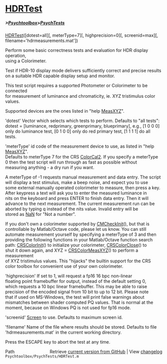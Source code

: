 # [HDRTest](HDRTest)
##### >[Psychtoolbox](Psychtoolbox)>[PsychTests](PsychTests)

[HDRTest](HDRTest)([dotest=all][, meterType=7][, highprecision=0][, screenid=max][, filename='hdrmeasurements.mat'])  
  
Perform some basic correctness tests and evaluation for HDR display operation,  
using a Colorimeter.  
  
Test if HDR-10 display mode delivers sufficiently correct and precise results  
on a suitable HDR capable display setup and monitor.  
  
This test script requires a supported Photometer or Colorimeter to be connected  
for measurement of luminance and chromaticity, ie. XYZ tristimulus color values.  
  
Supported devices are the ones listed in "help [MeasXYZ](MeasXYZ)".  
  
'dotest' Vector which selects which tests to perform. Defaults to "all tests":  
dotest = [luminance, redprimary, greenprimary, blueprimary], e.g., [1 0 0 0]  
only do luminance test, [0 1 0 0] only do red primary test, [1 1 1 1] do all tests.  
  
'meterType' id code of the measurement device to use, as listed in "help [MeasXYZ](MeasXYZ)".  
Defaults to meterType 7 for the CRS [ColorCal2](ColorCal2). If you specify a meterType  
0 then the test script will run through as fast as possible without  
measuring anything - a dry run if you want.  
  
A meterType of -1 requests manual measurement and data entry. The script  
will display a test stimulus, make a beep noise, and expect you to use  
some external manually operated colorimeter to measure, then press a key.  
After keypress a text will ask you to enter the measured luminance in  
nits on the keyboard and press ENTER to finish data entry. Then it will  
advance to the next measurement. The current measurement run can be  
aborted by typing q instead of the nits value. Invalid entry will be  
stored as [NaN](NaN) for "Not a number".  
  
If you don't own a colorimeter supported by [CMCheckInit](CMCheckInit)(), but that is  
controllable by Matlab/Octave code, please let us know. You can still  
automate measurement yourself by specifying a meterType of 3 and then  
providing the following functions in your Matlab/Octave function search  
path: [CRSColorInit](CRSColorInit)() to initialize your colorimeter, [CRSColorClose](CRSColorClose)() to  
shut it down again, and XYZ = [CRSColorMeasXYZ](CRSColorMeasXYZ)() to perform a measurement  
of XYZ tristimulus values. This "hijacks" the builtin support for the CRS  
color toolbox for convenient use of your own colorimeter.  
  
'highprecision' If set to 1, will request a fp16 16 bpc non-linear  
floating point framebuffer for output, instead of the default setting 0,  
which requests a 10 bpc linear framebuffer. This may be able to raise  
precision of the encoded signal from 10 bit to up to 12 bit. Please note  
that if used on MS-Windows, the test will print false warnings about  
mismatches between shader computed PQ values. That is normal at the  
moment, because on Windows PQ is not used for fp16 mode.  
  
'screenid' [Screen](Screen) to use. Defaults to maximum screen id.  
  
'filename' Name of the file where results should be stored. Defaults to file  
'hdrmeasurements.mat' in the current working directory.  
  
Press the ESCAPE key to abort the test at any time.  
  




<div class="code_header" style="text-align:right;">
  <span style="float:left;">Path&nbsp;&nbsp;</span> <span class="counter">Retrieve <a href=
  "https://raw.github.com/Psychtoolbox-3/Psychtoolbox-3/beta/Psychtoolbox/PsychTests/HDRTest.m">current version from GitHub</a> | View <a href=
  "https://github.com/Psychtoolbox-3/Psychtoolbox-3/commits/beta/Psychtoolbox/PsychTests/HDRTest.m">changelog</a></span>
</div>
<div class="code">
  <code>Psychtoolbox/PsychTests/HDRTest.m</code>
</div>

